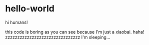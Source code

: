 # hello-world
hi humans!

this code is boring as you can see because I'm just a xiaobai.
haha!
zzzzzzzzzzzzzzzzzzzzzzzzzzzzzzz
I'm sleeping...
